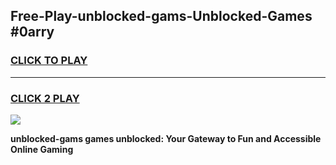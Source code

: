 
## Free-Play-unblocked-gams-Unblocked-Games #0arry
<h3>
<a href="https://news.freeplayer.one?title=unblocked-gams&ref=8M">CLICK TO PLAY</a></h3>
<hr>

<h3>
<a href="https://news.freeplayer.one?title=unblocked-gams&ref=8M">CLICK 2 PLAY</a>
  
</h3>

<a href="https://news.freeplayer.one?title=unblocked-gams&ref=8M"><img src="https://clearcache.store/games.png"></a>


**unblocked-gams games unblocked: Your Gateway to Fun and Accessible Online Gaming**
